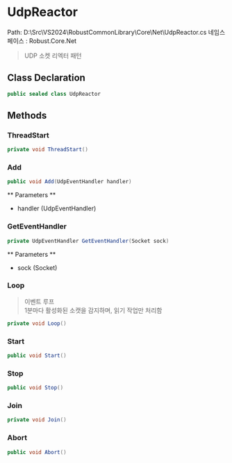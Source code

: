 # UdpReactor
Path: D:\Src\VS2024\RobustCommonLibrary\Core\Net\UdpReactor.cs
네임스페이스 : Robust.Core.Net

>  UDP 소켓 리엑터 패턴
	

## Class Declaration
```csharp
public sealed class UdpReactor
```

## Methods
### ThreadStart
```csharp
private void ThreadStart()
```

### Add
```csharp
public void Add(UdpEventHandler handler)
```
** Parameters **
- handler (UdpEventHandler)

### GetEventHandler
```csharp
private UdpEventHandler GetEventHandler(Socket sock)
```
** Parameters **
- sock (Socket)

### Loop
>  이벤트 루프  <br/>
		 1분마다 활성화된 소캣을 감지하며, 읽기 작업만 처리함
		
```csharp
private void Loop()
```

### Start
```csharp
public void Start()
```

### Stop
```csharp
public void Stop()
```

### Join
```csharp
private void Join()
```

### Abort
```csharp
public void Abort()
```

